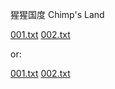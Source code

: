 
猩猩国度
Chimp's Land

[001.txt](./001.txt)
[002.txt](./002.txt)

or:

[001.txt](https://github.com/chimpsland/story/blob/master/001.txt)
[002.txt](https://github.com/chimpsland/story/blob/master/002.txt)

